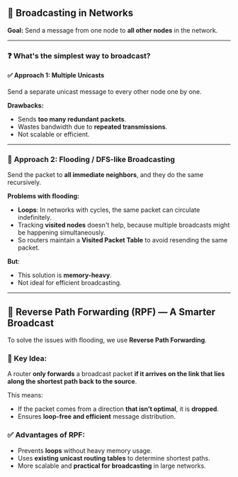 ## 📢 Broadcasting in Networks

**Goal:** Send a message from one node to **all other nodes** in the network.

---

### ❓ What's the simplest way to broadcast?

#### ✅ **Approach 1: Multiple Unicasts**

Send a separate unicast message to every other node one by one.

**Drawbacks:**
- Sends **too many redundant packets**.
- Wastes bandwidth due to **repeated transmissions**.
- Not scalable or efficient.

---

### 🔁 **Approach 2: Flooding / DFS-like Broadcasting**

Send the packet to **all immediate neighbors**, and they do the same recursively.

**Problems with flooding:**
- **Loops**: In networks with cycles, the same packet can circulate indefinitely.
- Tracking **visited nodes** doesn't help, because multiple broadcasts might be happening simultaneously.
- So routers maintain a **Visited Packet Table** to avoid resending the same packet.

**But**:
- This solution is **memory-heavy**.
- Not ideal for efficient broadcasting.

---

## 🔄 Reverse Path Forwarding (RPF) — A Smarter Broadcast

To solve the issues with flooding, we use **Reverse Path Forwarding**.

### 🧠 Key Idea:

A router **only forwards** a broadcast packet **if it arrives on the link that lies along the shortest path back to the source**.

This means:
- If the packet comes from a direction **that isn’t optimal**, it is **dropped**.
- Ensures **loop-free and efficient** message distribution.

### ✅ Advantages of RPF:
- Prevents **loops** without heavy memory usage.
- Uses **existing unicast routing tables** to determine shortest paths.
- More scalable and **practical for broadcasting** in large networks.
